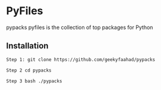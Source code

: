
# PyFiles

pypacks pyfiles is the collection of top packages for Python


## Installation

```bash
Step 1: git clone https://github.com/geekyfaahad/pypacks

Step 2 cd pypacks

Step 3 bash ./pypacks
```
